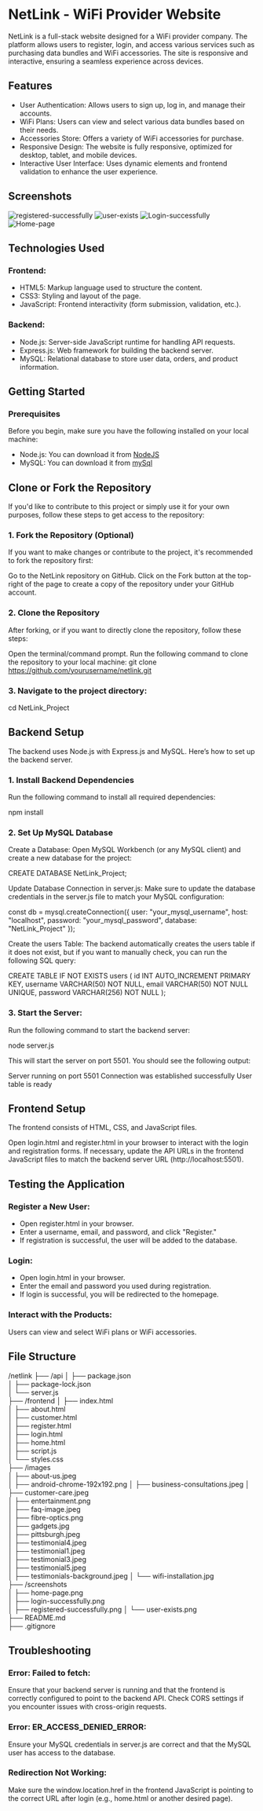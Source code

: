 # NetLink - WiFi Provider Website

NetLink is a full-stack website designed for a WiFi provider company. 
The platform allows users to register, login, and access various services such as purchasing data bundles and WiFi accessories. 
The site is responsive and interactive, ensuring a seamless experience across devices.

## Features
- User Authentication: Allows users to sign up, log in, and manage their accounts.
- WiFi Plans: Users can view and select various data bundles based on their needs.
- Accessories Store: Offers a variety of WiFi accessories for purchase.
- Responsive Design: The website is fully responsive, optimized for desktop, tablet, and mobile devices.
- Interactive User Interface: Uses dynamic elements and frontend validation to enhance the user experience.

## Screenshots
![registered-successfully](/screenshots/registered-successfully.png)
![user-exists](/screenshots/user-exists.png)
![Login-successfully](/screenshots/Login-successfully.png)
![Home-page](/screenshots/Home-page.png)


## Technologies Used
### Frontend:
- HTML5: Markup language used to structure the content.
- CSS3: Styling and layout of the page.
- JavaScript: Frontend interactivity (form submission, validation, etc.).

### Backend:
- Node.js: Server-side JavaScript runtime for handling API requests.
- Express.js: Web framework for building the backend server.
- MySQL: Relational database to store user data, orders, and product information.

## Getting Started

### Prerequisites
Before you begin, make sure you have the following installed on your local machine:

- Node.js: You can download it from [NodeJS](nodejs.org.)
- MySQL: You can download it from [mySql](mysql.com.)

## Clone or Fork the Repository
If you'd like to contribute to this project or simply use it for your own purposes, follow these steps to get access to the repository:

### 1. Fork the Repository (Optional)
If you want to make changes or contribute to the project, it's recommended to fork the repository first:

Go to the NetLink repository on GitHub.
Click on the Fork button at the top-right of the page to create a copy of the repository under your GitHub account.

### 2. Clone the Repository
After forking, or if you want to directly clone the repository, follow these steps:

Open the terminal/command prompt.
Run the following command to clone the repository to your local machine:
git clone https://github.com/yourusername/netlink.git

### 3. Navigate to the project directory:
cd NetLink_Project


## Backend Setup
The backend uses Node.js with Express.js and MySQL. Here’s how to set up the backend server.

### 1. Install Backend Dependencies
Run the following command to install all required dependencies:

npm install

### 2. Set Up MySQL Database
Create a Database: Open MySQL Workbench (or any MySQL client) and create a new database for the project:

CREATE DATABASE NetLink_Project;

Update Database Connection in server.js: 
Make sure to update the database credentials in the server.js file to match your MySQL configuration:

const db = mysql.createConnection({
    user: "your_mysql_username",
    host: "localhost",
    password: "your_mysql_password",
    database: "NetLink_Project"
});

Create the users Table: The backend automatically creates the users table if it does not exist, but if you want to manually check, you can run the following SQL query:

CREATE TABLE IF NOT EXISTS users (
    id INT AUTO_INCREMENT PRIMARY KEY,
    username VARCHAR(50) NOT NULL,
    email VARCHAR(50) NOT NULL UNIQUE,
    password VARCHAR(256) NOT NULL
);
### 3. Start the Server: 
Run the following command to start the backend server:

node server.js

This will start the server on port 5501. You should see the following output:

Server running on port 5501
Connection was established successfully
User table is ready


## Frontend Setup
The frontend consists of HTML, CSS, and JavaScript files.

Open login.html and register.html in your browser to interact with the login and registration forms.
If necessary, update the API URLs in the frontend JavaScript files to match the backend server URL (http://localhost:5501).

## Testing the Application
### Register a New User:

- Open register.html in your browser.
- Enter a username, email, and password, and click "Register."
- If registration is successful, the user will be added to the database.

### Login:

- Open login.html in your browser.
- Enter the email and password you used during registration.
- If login is successful, you will be redirected to the homepage.

### Interact with the Products:

Users can view and select WiFi plans or WiFi accessories.

## File Structure

/netlink
├── /api
│   ├── package.json              
│   ├── package-lock.json         
│   └── server.js                 
├── /frontend
│   ├── index.html               
│   ├── about.html                
│   ├── customer.html             
│   ├── register.html             
│   ├── login.html               
│   ├── home.html                 
│   ├── script.js                 
│   └── styles.css                
├── /images                       
│   ├── about-us.jpeg             
│   ├── android-chrome-192x192.png
│   ├── business-consultations.jpeg
│   ├── customer-care.jpeg        
│   ├── entertainment.png         
│   ├── faq-image.jpeg            
│   ├── fibre-optics.png         
│   ├── gadgets.jpg               
│   ├── pittsburgh.jpeg           
│   ├── testimonial4.jpeg         
│   ├── testimonial1.jpeg         
│   ├── testimonial3.jpeg        
│   ├── testimonial5.jpeg         
│   ├── testimonials-background.jpeg
│   └── wifi-installation.jpg     
├── /screenshots                  
│   ├── home-page.png             
│   ├── login-successfully.png    
│   ├── registered-successfully.png
│   └── user-exists.png           
├── README.md                     
├── .gitignore                    



## Troubleshooting
### Error: Failed to fetch:

Ensure that your backend server is running and that the frontend is correctly configured to point to the backend API.
Check CORS settings if you encounter issues with cross-origin requests.

### Error: ER_ACCESS_DENIED_ERROR:

Ensure your MySQL credentials in server.js are correct and that the MySQL user has access to the database.

### Redirection Not Working:

Make sure the window.location.href in the frontend JavaScript is pointing to the correct URL after login (e.g., home.html or another desired page).







